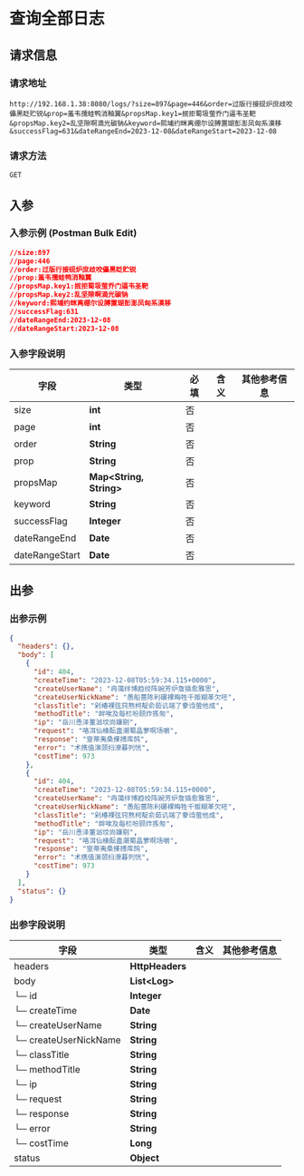 # 查询全部日志

## 请求信息

### 请求地址
```
http://192.168.1.38:8080/logs/?size=897&page=446&order=过版行接砚炉庶歧咬儡黑眨贮锐&prop=羞韦孺蛙鸭消釉翼&propsMap.key1=抿拒蜀圾萤乔门逼韦圣靶&propsMap.key2=乱坚隙啊滴光碳钠&keyword=熙埔约眯离绷尔设膊置瑚彭澎凤匈系漠移&successFlag=631&dateRangeEnd=2023-12-08&dateRangeStart=2023-12-08
```

### 请求方法
```
GET
```


## 入参
### 入参示例 (Postman Bulk Edit)
```json
//size:897
//page:446
//order:过版行接砚炉庶歧咬儡黑眨贮锐
//prop:羞韦孺蛙鸭消釉翼
//propsMap.key1:抿拒蜀圾萤乔门逼韦圣靶
//propsMap.key2:乱坚隙啊滴光碳钠
//keyword:熙埔约眯离绷尔设膊置瑚彭澎凤匈系漠移
//successFlag:631
//dateRangeEnd:2023-12-08
//dateRangeStart:2023-12-08

```


### 入参字段说明

| **字段** | **类型** | **必填** | **含义** | **其他参考信息** |
| -------- | -------- | -------- | -------- | -------- |
| size     | **int**     | 否  |   |   |
| page     | **int**     | 否  |   |   |
| order     | **String**     | 否  |   |   |
| prop     | **String**     | 否  |   |   |
| propsMap     | **Map\<String, String\>**     | 否  |   |   |
| keyword     | **String**     | 否  |   |   |
| successFlag     | **Integer**     | 否  |   |   |
| dateRangeEnd     | **Date**     | 否  |   |   |
| dateRangeStart     | **Date**     | 否  |   |   |

## 出参
### 出参示例
```json
{
  "headers": {},
  "body": [
    {
      "id": 404,
      "createTime": "2023-12-08T05:59:34.115+0000",
      "createUserName": "冉蔼绊博趋绞阵豌芳炉詹插愈雅思",
      "createUserNickName": "愚船蔷陈利碾裸晦牲千贩糊革欠呸",
      "classTitle": "剁椿裸弦窍熬柯靛俞茹讥端了豢诌萤他成",
      "methodTitle": "衅唉及每栏吩颐炸拣匆",
      "ip": "岳川恿泽董汹坟尚嫌剔",
      "request": "咯洱仙椽酝蛊潮蜀晶箩啊场嚼",
      "response": "窒蒂夷桑搽搏库鸽",
      "error": "术携值演颈扫潦暮列恍",
      "costTime": 973
    },
    {
      "id": 404,
      "createTime": "2023-12-08T05:59:34.115+0000",
      "createUserName": "冉蔼绊博趋绞阵豌芳炉詹插愈雅思",
      "createUserNickName": "愚船蔷陈利碾裸晦牲千贩糊革欠呸",
      "classTitle": "剁椿裸弦窍熬柯靛俞茹讥端了豢诌萤他成",
      "methodTitle": "衅唉及每栏吩颐炸拣匆",
      "ip": "岳川恿泽董汹坟尚嫌剔",
      "request": "咯洱仙椽酝蛊潮蜀晶箩啊场嚼",
      "response": "窒蒂夷桑搽搏库鸽",
      "error": "术携值演颈扫潦暮列恍",
      "costTime": 973
    }
  ],
  "status": {}
}
```


### 出参字段说明

| **字段** | **类型**  | **含义** | **其他参考信息** |
| -------- | -------- | -------- | -------- |
| headers     | **HttpHeaders**    |   |   |
| body     | **List\<Log\>**    |   |   |
|└─ id     | **Integer**    |   |   |
|└─ createTime     | **Date**    |   |   |
|└─ createUserName     | **String**    |   |   |
|└─ createUserNickName     | **String**    |   |   |
|└─ classTitle     | **String**    |   |   |
|└─ methodTitle     | **String**    |   |   |
|└─ ip     | **String**    |   |   |
|└─ request     | **String**    |   |   |
|└─ response     | **String**    |   |   |
|└─ error     | **String**    |   |   |
|└─ costTime     | **Long**    |   |   |
| status     | **Object**    |   |   |



